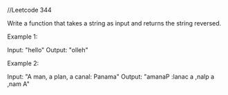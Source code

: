 //Leetcode 344 

Write a function that takes a string as input and returns the string reversed.

Example 1:

Input: "hello"
Output: "olleh"

Example 2:

Input: "A man, a plan, a canal: Panama"
Output: "amanaP :lanac a ,nalp a ,nam A"

